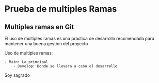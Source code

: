 # Prueba de multiples Ramas

## Multiples ramas en Git
El uso de multiples ramas es una practica de desarrollo recomendada para mantener una buena gestion
del proyecto

Uso de multiples ramas:

    - Main: La principal
        - Develop: Donde se llevara a cabo el desarrollo

Soy sagrado